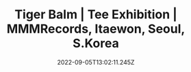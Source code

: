 ---
draft: false
title: Tiger Balm | Tee Exhibition | MMMRecords, Itaewon, Seoul, S.Korea
description: |
  ‘Tiger Balm’ tee, part of a t-shirt exhibition at @mmmrecords Itaewon, Seoul. Huge thanks to @dekal for making all the tees and setting up the exhibition! absolute legend! The second part of the exhibition was intended to take place at @yesultong but unfortunately had to be cancelled due to covid restrictions, hopefully we can set something else up soon to take it’s place in the near future!

year: 12/03/2021
position: 14
images:
  - src: /assets/uploads/tiger_balm_mockup_1456.jpg
    caption: Tiger Balm     
  - src: /assets/uploads/tiger_balm_rob_green_mmint_1233.png
    caption: Tiger Balm                         
date: 2022-09-05T13:02:11.245Z
---